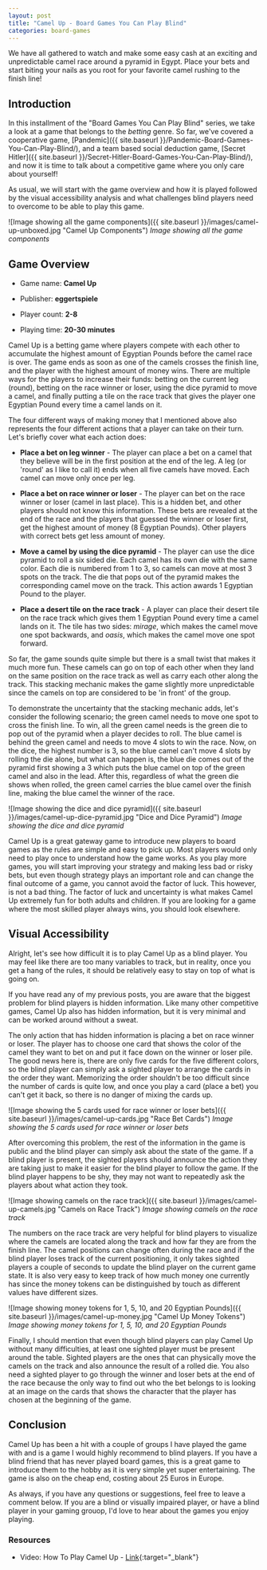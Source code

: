 ```yaml
---
layout: post
title: "Camel Up - Board Games You Can Play Blind"
categories: board-games
---
```

We have all gathered to watch and make some easy cash at an exciting and unpredictable camel race around a pyramid in Egypt. Place your bets and start biting your nails as you root for your favorite camel rushing to the finish line! 

## Introduction

In this installment of the "Board Games You Can Play Blind" series, we take a look at a game that belongs to the _betting_ genre. So far, we've covered a cooperative game, [Pandemic]({{ site.baseurl }}/Pandemic-Board-Games-You-Can-Play-Blind/), and a team based social deduction game, [Secret Hitler]({{ site.baseurl }}/Secret-Hitler-Board-Games-You-Can-Play-Blind/), and now it is time to talk about a competitive game where you only care about yourself!

As usual, we will start with the game overview and how it is played followed by the visual accessibility analysis and what challenges blind players need to overcome to be able to play this game. 

![Image showing all the game components]({{ site.baseurl }}/images/camel-up-unboxed.jpg "Camel Up Components")
_Image showing all the game components_

## Game Overview

* Game name: **Camel Up**

* Publisher: **eggertspiele**

* Player count: **2-8**

* Playing time: **20-30 minutes**

Camel Up is a betting game where players compete with each other to accumulate the highest amount of Egyptian Pounds before the camel race is over. The game ends as soon as one of the camels crosses the finish line, and the player with the highest amount of money wins. There are multiple ways for the players to increase their funds: betting on the current leg (round), betting on the race winner or loser, using the dice pyramid to move a camel, and finally putting a tile on the race track that gives the player one Egyptian Pound every time a camel lands on it.

The four different ways of making money that I mentioned above also represents the four different actions that a player can take on their turn. Let's briefly cover what each action does:

- **Place a bet on leg winner** - The player can place a bet on a camel that they believe will be in the first position at the end of the leg. A leg (or 'round' as I like to call it) ends when all five camels have moved. Each camel can move only once per leg.

- **Place a bet on race winner or loser** - The player can bet on the race winner or loser (camel in last place). This is a hidden bet, and other players should not know this information. These bets are revealed at the end of the race and the players that guessed the winner or loser first, get the highest amount of money (8 Egyptian Pounds). Other players with correct bets get less amount of money.

- **Move a camel by using the dice pyramid** - The player can use the dice pyramid to roll a six sided die. Each camel has its own die with the same color. Each die is numbered from 1 to 3, so camels can move at most 3 spots on the track. The die that pops out of the pyramid makes the corresponding camel move on the track. This action awards 1 Egyptian Pound to the player.

- **Place a desert tile on the race track** - A player can place their desert tile on the race track which gives them 1 Egyptian Pound every time a camel lands on it. The tile has two sides: _mirage_, which makes the camel move one spot backwards, and _oasis_, which makes the camel move one spot forward. 

So far, the game sounds quite simple but there is a small twist that makes it much more fun. These camels can go on top of each other when they land on the same position on the race track as well as carry each other along the track. This stacking mechanic makes the game slightly more unpredictable since the camels on top are considered to be 'in front' of the group.

To demonstrate the uncertainty that the stacking mechanic adds, let's consider the following scenario; the green camel needs to move one spot to cross the finish line. To win, all the green camel needs is the green die to pop out of the pyramid when a player decides to roll. The blue camel is behind the green camel and needs to move 4 slots to win the race. Now, on the dice, the highest number is 3, so the blue camel can't move 4 slots by rolling the die alone, but what can happen is, the blue die comes out of the pyramid first showing a 3 which puts the blue camel on top of the green camel and also in the lead. After this, regardless of what the green die shows when rolled, the green camel carries the blue camel over the finish line, making the blue camel the winner of the race.

![Image showing the dice and dice pyramid]({{ site.baseurl }}/images/camel-up-dice-pyramid.jpg "Dice and Dice Pyramid")
_Image showing the dice and dice pyramid_

Camel Up is a great gateway game to introduce new players to board games as the rules are simple and easy to pick up. Most players would only need to play once to understand how the game works. As you play more games, you will start improving your strategy and making less bad or risky bets, but even though strategy plays an important role and can change the final outcome of a game, you cannot avoid the factor of luck. This however, is not a bad thing. The factor of luck and uncertainty is what makes Camel Up extremely fun for both adults and children. If you are looking for a game where the most skilled player always wins, you should look elsewhere.

## Visual Accessibility

Alright, let's see how difficult it is to play Camel Up as a blind player. You may feel like there are too many variables to track, but in reality, once you get a hang of the rules, it should be relatively easy to stay on top of what is going on.

If you have read any of my previous posts, you are aware that the biggest problem for blind players is hidden information. Like many other competitive games, Camel Up also has hidden information, but it is very minimal and can be worked around without a sweat. 

The only action that has hidden information is placing a bet on race winner or loser. The player has to choose one card that shows the color of the camel they want to bet on and put it face down on the winner or loser pile. The good news here is, there are only five cards for the five different colors, so the blind player can simply ask a sighted player to arrange the cards in the order they want. Memorizing the order shouldn't be too difficult since the number of cards is quite low, and once you play a card (place a bet) you can't get it back, so there is no danger of mixing the cards up.

![Image showing the 5 cards used for race winner or loser bets]({{ site.baseurl }}/images/camel-up-cards.jpg "Race Bet Cards")
_Image showing the 5 cards used for race winner or loser bets_

After overcoming this problem, the rest of the information in the game is public and the blind player can simply ask about the state of the game. If a blind player is present, the sighted players should announce the action they are taking just to make it easier for the blind player to follow the game. If the blind player happens to be shy, they may not want to repeatedly ask the players about what action they took. 

![Image showing camels on the race track]({{ site.baseurl }}/images/camel-up-camels.jpg "Camels on Race Track")
_Image showing camels on the race track_

The numbers on the race track are very helpful for blind players to visualize where the camels are located along the track and how far they are from the finish line. The camel positions can change often during the race and if the blind player loses track of the current positioning, it only takes sighted players a couple of seconds to update the blind player on the current game state. It is also very easy to keep track of how much money one currently has since the money tokens can be distinguished by touch as different values have different sizes. 

![Image showing money tokens for 1, 5, 10, and 20 Egyptian Pounds]({{ site.baseurl }}/images/camel-up-money.jpg "Camel Up Money Tokens")
_Image showing money tokens for 1, 5, 10, and 20 Egyptian Pounds_


Finally, I should mention that even though blind players can play Camel Up without many difficulties, at least one sighted player must be present around the table. Sighted players are the ones that can physically move the camels on the track and also announce the result of a rolled die. You also need a sighted player to go through the winner and loser bets at the end of the race because the only way to find out who the bet belongs to is looking at an image on the cards that shows the character that the player has chosen at the beginning of the game. 

## Conclusion

Camel Up has been a hit with a couple of groups I have played the game with and is a game I would highly recommend to blind players. If you have a blind friend that has never played board games, this is a great game to introduce them to the hobby as it is very simple yet super entertaining. The game is also on the cheap end, costing about 25 Euros in Europe. 

As always, if you have any questions or suggestions, feel free to leave a comment below. If you are a blind or visually impaired player, or have a blind player in your gaming grouop, I'd love to hear about the games you enjoy playing.

### Resources

- Video: How To Play Camel Up - [Link](https://www.youtube.com/watch?v=TccecIWIU-U){:target="_blank"}